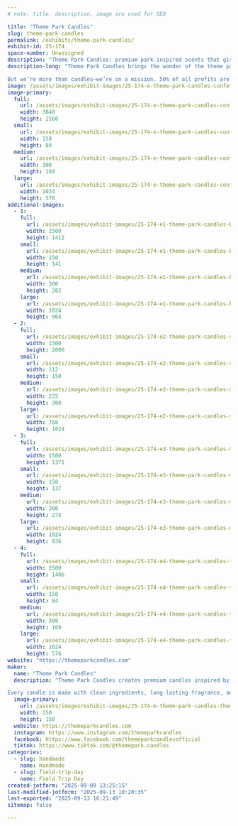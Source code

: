 ```yaml
---
# note: title, description, image are used for SEO

title: "Theme Park Candles"
slug: theme-park-candles
permalink: /exhibits/theme-park-candles/
exhibit-id: 25-174
space-number: Unassigned
description: "Theme Park Candles: premium park-inspired scents that give back—50% donated to Give Kids The World."
description-long: "Theme Park Candles brings the wonder of the theme parks into your home with fragrances designed to spark memories of your happiest adventures. Each candle is thoughtfully crafted with clean ingredients and long-lasting scents that evoke moments like walking down Main Street, celebrating under the fireworks, or stepping into a holiday-decorated resort lobby.

But we’re more than candles—we’re on a mission. 50% of all profits are donated to Give Kids The World Village, helping create joy-filled experiences for children with critical illnesses and their families. With every flame, you’re not just lighting a candle—you’re keeping the magic alive and making a difference."
image: /assets/images/exhibit-images/25-174-e-theme-park-candles-confetti-4k-2025-08-04-05-19-00-utc-00-00-01-24-still018-9784-300x169.jpg
image-primary: 
  full:
    url: /assets/images/exhibit-images/25-174-e-theme-park-candles-confetti-4k-2025-08-04-05-19-00-utc-00-00-01-24-still018-9784-full.jpg
    width: 3840
    height: 2160
  small:
    url: /assets/images/exhibit-images/25-174-e-theme-park-candles-confetti-4k-2025-08-04-05-19-00-utc-00-00-01-24-still018-9784-150x84.jpg
    width: 150
    height: 84
  medium:
    url: /assets/images/exhibit-images/25-174-e-theme-park-candles-confetti-4k-2025-08-04-05-19-00-utc-00-00-01-24-still018-9784-300x169.jpg
    width: 300
    height: 169
  large:
    url: /assets/images/exhibit-images/25-174-e-theme-park-candles-confetti-4k-2025-08-04-05-19-00-utc-00-00-01-24-still018-9784-1024x576.jpg
    width: 1024
    height: 576
additional-images: 
  - 1:
    full:
      url: /assets/images/exhibit-images/25-174-e1-theme-park-candles-beach-club-theme-park-candles-387-full.jpg
      width: 1500
      height: 1412
    small:
      url: /assets/images/exhibit-images/25-174-e1-theme-park-candles-beach-club-theme-park-candles-387-150x141.jpg
      width: 150
      height: 141
    medium:
      url: /assets/images/exhibit-images/25-174-e1-theme-park-candles-beach-club-theme-park-candles-387-300x282.jpg
      width: 300
      height: 282
    large:
      url: /assets/images/exhibit-images/25-174-e1-theme-park-candles-beach-club-theme-park-candles-387-1024x964.jpg
      width: 1024
      height: 964
  - 2:
    full:
      url: /assets/images/exhibit-images/25-174-e2-theme-park-candles-sleepiest-princess-candle-full.jpg
      width: 1500
      height: 2000
    small:
      url: /assets/images/exhibit-images/25-174-e2-theme-park-candles-sleepiest-princess-candle-112x150.jpg
      width: 112
      height: 150
    medium:
      url: /assets/images/exhibit-images/25-174-e2-theme-park-candles-sleepiest-princess-candle-225x300.jpg
      width: 225
      height: 300
    large:
      url: /assets/images/exhibit-images/25-174-e2-theme-park-candles-sleepiest-princess-candle-768x1024.jpg
      width: 768
      height: 1024
  - 3:
    full:
      url: /assets/images/exhibit-images/25-174-e3-theme-park-candles-mermaid-banner-mobile6-full.jpg
      width: 1500
      height: 1371
    small:
      url: /assets/images/exhibit-images/25-174-e3-theme-park-candles-mermaid-banner-mobile6-150x137.jpg
      width: 150
      height: 137
    medium:
      url: /assets/images/exhibit-images/25-174-e3-theme-park-candles-mermaid-banner-mobile6-300x274.jpg
      width: 300
      height: 274
    large:
      url: /assets/images/exhibit-images/25-174-e3-theme-park-candles-mermaid-banner-mobile6-1024x936.jpg
      width: 1024
      height: 936
  - 4:
    full:
      url: /assets/images/exhibit-images/25-174-e4-theme-park-candles-three-gktw-wm-168-full.jpg
      width: 2500
      height: 1406
    small:
      url: /assets/images/exhibit-images/25-174-e4-theme-park-candles-three-gktw-wm-168-150x84.jpg
      width: 150
      height: 84
    medium:
      url: /assets/images/exhibit-images/25-174-e4-theme-park-candles-three-gktw-wm-168-300x169.jpg
      width: 300
      height: 169
    large:
      url: /assets/images/exhibit-images/25-174-e4-theme-park-candles-three-gktw-wm-168-1024x576.jpg
      width: 1024
      height: 576
website: "https://themeparkcandles.com"
maker: 
  name: "Theme Park Candles"
  description: "Theme Park Candles creates premium candles inspired by the magic of the parks. Each fragrance is carefully crafted to capture the joy of watching fireworks, the coziness of resort lobbies, and the little details that make every visit unforgettable.

Every candle is made with clean ingredients, long-lasting fragrance, and a passion for theme park memories—because your home deserves to feel like your happiest place on earth. And with 50% of profits donated to Give Kids The World Village, every light helps create joy and lasting memories for families facing critical illness."
  image-primary:
    url: /assets/images/exhibit-images/25-174-m-theme-park-candles-theme-park-candles-icon-stars-db-150x150.jpg
    width: 150
    height: 150
  website: https://themeparkcandles.com
  instagram: https://www.instagram.com/themeparkcandles
  facebook: https://www.facebook.com/themeparkcandlesofficial
  tiktok: https://www.tiktok.com/@themepark.candles
categories: 
  - slug: handmade
    name: Handmade
  - slug: field-trip-day
    name: Field Trip Day
created-jotform: "2025-09-09 13:25:15"
last-modified-jotform: "2025-09-13 10:20:35"
last-exported: "2025-09-13 10:21:49"
sitemap: false

---
```

